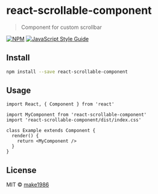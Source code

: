 # react-scrollable-component

> Component for custom scrollbar

[![NPM](https://img.shields.io/npm/v/react-scrollable-component.svg)](https://www.npmjs.com/package/react-scrollable-component) [![JavaScript Style Guide](https://img.shields.io/badge/code_style-standard-brightgreen.svg)](https://standardjs.com)

## Install

```bash
npm install --save react-scrollable-component
```

## Usage

```tsx
import React, { Component } from 'react'

import MyComponent from 'react-scrollable-component'
import 'react-scrollable-component/dist/index.css'

class Example extends Component {
  render() {
    return <MyComponent />
  }
}
```

## License

MIT © [make1986](https://github.com/make1986)
